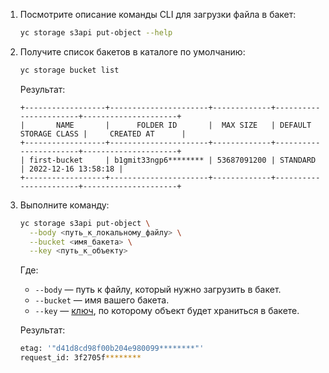 1. Посмотрите описание команды CLI для загрузки файла в бакет:

    ```bash
    yc storage s3api put-object --help
    ```

1. Получите список бакетов в каталоге по умолчанию:

    ```bash
    yc storage bucket list
    ```

    Результат:

    ```text
    +------------------+----------------------+-------------+-----------------------+---------------------+
    |       NAME       |      FOLDER ID       |  MAX SIZE   | DEFAULT STORAGE CLASS |     CREATED AT      |
    +------------------+----------------------+-------------+-----------------------+---------------------+
    | first-bucket     | b1gmit33ngp6******** | 53687091200 | STANDARD              | 2022-12-16 13:58:18 |
    +------------------+----------------------+-------------+-----------------------+---------------------+
    ```

1. Выполните команду:

    ```bash
    yc storage s3api put-object \
      --body <путь_к_локальному_файлу> \
      --bucket <имя_бакета> \
      --key <путь_к_объекту>
    ```

    Где:

    * `--body` — путь к файлу, который нужно загрузить в бакет.
    * `--bucket` — имя вашего бакета.
    * `--key` — [ключ](../../storage/concepts/object.md#key), по которому объект будет храниться в бакете.

    Результат:

    ```bash
    etag: '"d41d8cd98f00b204e980099********"'
    request_id: 3f2705f********      
    ```